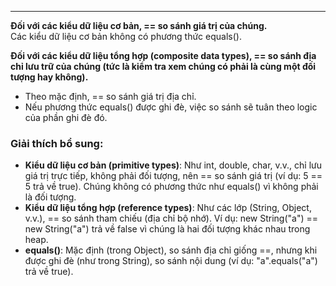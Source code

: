 
---
**Đối với các kiểu dữ liệu cơ bản, == so sánh giá trị của chúng.**  
Các kiểu dữ liệu cơ bản không có phương thức equals().

**Đối với các kiểu dữ liệu tổng hợp (composite data types), == so sánh địa chỉ lưu trữ của chúng (tức là kiểm tra xem chúng có phải là cùng một đối tượng hay không).**

- Theo mặc định, == so sánh giá trị địa chỉ.
- Nếu phương thức equals() được ghi đè, việc so sánh sẽ tuân theo logic của phần ghi đè đó.

### Giải thích bổ sung:

- **Kiểu dữ liệu cơ bản (primitive types)**: Như int, double, char, v.v., chỉ lưu giá trị trực tiếp, không phải đối tượng, nên == so sánh giá trị (ví dụ: 5 == 5 trả về true). Chúng không có phương thức như equals() vì không phải là đối tượng.
- **Kiểu dữ liệu tổng hợp (reference types)**: Như các lớp (String, Object, v.v.), == so sánh tham chiếu (địa chỉ bộ nhớ). Ví dụ: new String("a") == new String("a") trả về false vì chúng là hai đối tượng khác nhau trong heap.
- **equals()**: Mặc định (trong Object), so sánh địa chỉ giống ==, nhưng khi được ghi đè (như trong String), so sánh nội dung (ví dụ: "a".equals("a") trả về true).
